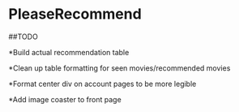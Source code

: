 # PleaseRecommend

##TODO

*Build actual recommendation table

*Clean up table formatting for seen movies/recommended movies

*Format center div on account pages to be more legible

*Add image coaster to front page
